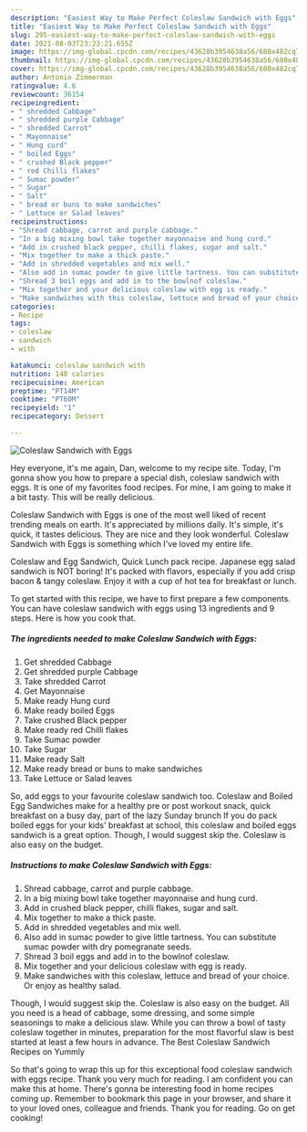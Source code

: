 ```yaml
---
description: "Easiest Way to Make Perfect Coleslaw Sandwich with Eggs"
title: "Easiest Way to Make Perfect Coleslaw Sandwich with Eggs"
slug: 295-easiest-way-to-make-perfect-coleslaw-sandwich-with-eggs
date: 2021-08-03T23:23:21.655Z
image: https://img-global.cpcdn.com/recipes/43628b3954638a56/680x482cq70/coleslaw-sandwich-with-eggs-recipe-main-photo.jpg
thumbnail: https://img-global.cpcdn.com/recipes/43628b3954638a56/680x482cq70/coleslaw-sandwich-with-eggs-recipe-main-photo.jpg
cover: https://img-global.cpcdn.com/recipes/43628b3954638a56/680x482cq70/coleslaw-sandwich-with-eggs-recipe-main-photo.jpg
author: Antonio Zimmerman
ratingvalue: 4.6
reviewcount: 36154
recipeingredient:
- " shredded Cabbage"
- " shredded purple Cabbage"
- " shredded Carrot"
- " Mayonnaise"
- " Hung curd"
- " boiled Eggs"
- " crushed Black pepper"
- " red Chilli flakes"
- " Sumac powder"
- " Sugar"
- " Salt"
- " bread or buns to make sandwiches"
- " Lettuce or Salad leaves"
recipeinstructions:
- "Shread cabbage, carrot and purple cabbage."
- "In a big mixing bowl take together mayonnaise and hung curd."
- "Add in crushed black pepper, chilli flakes, sugar and salt."
- "Mix together to make a thick paste."
- "Add in shredded vegetables and mix well."
- "Also add in sumac powder to give little tartness. You can substitute sumac powder with dry pomegranate seeds."
- "Shread 3 boil eggs and add in to the bowlnof coleslaw."
- "Mix together and your delicious coleslaw with egg is ready."
- "Make sandwiches with this coleslaw, lettuce and bread of your choice. Or enjoy as healthy salad."
categories:
- Recipe
tags:
- coleslaw
- sandwich
- with

katakunci: coleslaw sandwich with 
nutrition: 140 calories
recipecuisine: American
preptime: "PT14M"
cooktime: "PT60M"
recipeyield: "1"
recipecategory: Dessert

---
```



![Coleslaw Sandwich with Eggs](https://img-global.cpcdn.com/recipes/43628b3954638a56/680x482cq70/coleslaw-sandwich-with-eggs-recipe-main-photo.jpg)

Hey everyone, it's me again, Dan, welcome to my recipe site. Today, I'm gonna show you how to prepare a special dish, coleslaw sandwich with eggs. It is one of my favorites food recipes. For mine, I am going to make it a bit tasty. This will be really delicious.

Coleslaw Sandwich with Eggs is one of the most well liked of recent trending meals on earth. It's appreciated by millions daily. It's simple, it's quick, it tastes delicious. They are nice and they look wonderful. Coleslaw Sandwich with Eggs is something which I've loved my entire life.

Coleslaw and Egg Sandwich, Quick Lunch pack recipe. Japanese egg salad sandwich is NOT boring! It&#39;s packed with flavors, especially if you add crisp bacon &amp; tangy coleslaw. Enjoy it with a cup of hot tea for breakfast or lunch.


To get started with this recipe, we have to first prepare a few components. You can have coleslaw sandwich with eggs using 13 ingredients and 9 steps. Here is how you cook that.

<!--inarticleads1-->

##### The ingredients needed to make Coleslaw Sandwich with Eggs:

1. Get  shredded Cabbage
1. Get  shredded purple Cabbage
1. Take  shredded Carrot
1. Get  Mayonnaise
1. Make ready  Hung curd
1. Make ready  boiled Eggs
1. Take  crushed Black pepper
1. Make ready  red Chilli flakes
1. Take  Sumac powder
1. Take  Sugar
1. Make ready  Salt
1. Make ready  bread or buns to make sandwiches
1. Take  Lettuce or Salad leaves


So, add eggs to your favourite coleslaw sandwich too. Coleslaw and Boiled Egg Sandwiches make for a healthy pre or post workout snack, quick breakfast on a busy day, part of the lazy Sunday brunch If you do pack boiled eggs for your kids&#39; breakfast at school, this coleslaw and boiled eggs sandwich is a great option. Though, I would suggest skip the. Coleslaw is also easy on the budget. 

<!--inarticleads2-->

##### Instructions to make Coleslaw Sandwich with Eggs:

1. Shread cabbage, carrot and purple cabbage.
1. In a big mixing bowl take together mayonnaise and hung curd.
1. Add in crushed black pepper, chilli flakes, sugar and salt.
1. Mix together to make a thick paste.
1. Add in shredded vegetables and mix well.
1. Also add in sumac powder to give little tartness. You can substitute sumac powder with dry pomegranate seeds.
1. Shread 3 boil eggs and add in to the bowlnof coleslaw.
1. Mix together and your delicious coleslaw with egg is ready.
1. Make sandwiches with this coleslaw, lettuce and bread of your choice. Or enjoy as healthy salad.


Though, I would suggest skip the. Coleslaw is also easy on the budget. All you need is a head of cabbage, some dressing, and some simple seasonings to make a delicious slaw. While you can throw a bowl of tasty coleslaw together in minutes, preparation for the most flavorful slaw is best started at least a few hours in advance. The Best Coleslaw Sandwich Recipes on Yummly 

So that's going to wrap this up for this exceptional food coleslaw sandwich with eggs recipe. Thank you very much for reading. I am confident you can make this at home. There's gonna be interesting food in home recipes coming up. Remember to bookmark this page in your browser, and share it to your loved ones, colleague and friends. Thank you for reading. Go on get cooking!

